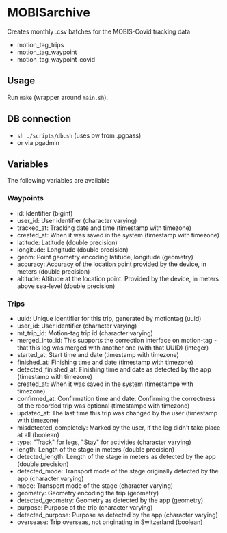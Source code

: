 # MOBISarchive

Creates monthly .csv batches for the MOBIS-Covid tracking data
- motion_tag_trips
- motion_tag_waypoint
- motion_tag_waypoint_covid

## Usage

Run `make` (wrapper around `main.sh`).

## DB connection

- `sh ./scripts/db.sh` (uses pw from .pgpass)
- or via pgadmin

## Variables

The following variables are available

### Waypoints

- id: Identifier (bigint)
- user_id: User identifier (character varying)
- tracked_at: Tracking date and time (timestamp with timezone)
- created_at: When it was saved in the system (timestamp with timezone)
- latitude: Latitude (double precision)
- longitude: Longitude (double precision)
- geom: Point geometry encoding latitude, longitude (geometry)
- accuracy: Accuracy of the location point provided by the device, in meters (double precision) 
- altitude: Altitude at the location point. Provided by the device, in meters above sea-level (double precision)

### Trips

- uuid: Unique identifier for this trip, generated by motiontag (uuid)
- user_id: User identifier (character varying)
- mt_trip_id: Motion-tag trip id (character varying)
- merged_into_id: This supports the correction interface on motion-tag - that this leg was merged with another one (with that UUID) (integer)
- started_at: Start time and date (timestamp with timezone)
- finished_at: Finishing time and date (timestamp with timezone)
- detected_finished_at: Finishing time and date as detected by the app (timestamp with timezone)
- created_at: When it was saved in the system (timestampe with timezone)
- confirmed_at: Confirmation time and date. Confirming the correctness of the recorded trip was optional (timestampe with timezone)
- updated_at: The last time this trip was changed by the user (timestamp with timezone)
- misdetected_completely: Marked by the user, if the leg didn't take place at all (boolean)
- type: "Track" for legs, "Stay" for activities (character varying)
- length: Length of the stage in meters (double precision)
- detected_length: Length of the stage in meters as detected by the app (double precision)
- detected_mode: Transport mode of the stage originally detected by the app (character varying)
- mode: Transport mode of the stage (character varying)
- geometry: Geometry encoding the trip (geometry)
- detected_geometry: Geometry as detected by the app (geometry)
- purpose: Purpose of the trip (character varying)
- detected_purpose: Purpose as detected by the app (character varying)
- oversease: Trip overseas, not originating in Switzerland (boolean)
